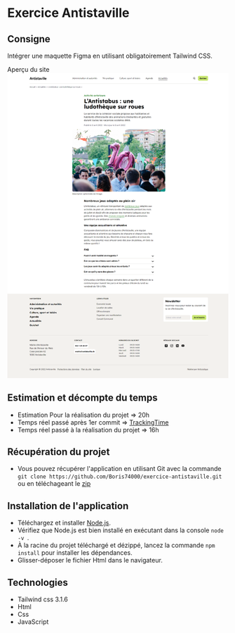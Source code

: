 # Exercice Antistaville

## Consigne
Intégrer une maquette Figma en utilisant obligatoirement Tailwind CSS.

Aperçu du site 
![Screenshot de l'application](public/img/exercice-antistaville.cb-dauvier.fr.png)


## Estimation et décompte du temps
* Estimation Pour la réalisation du projet => 20h
* Temps réel passé après 1er commit => [TrackingTime](https://pro.trackingtime.co/doc/?token=vt1yry8m7kx4xmbin1fgapjan1wfg0vpy58bxuz0nurue2rfdo0xxxf0g2myorq4)
* Temps réel passé à la réalisation du projet  => 16h

## Récupération du projet

* Vous pouvez récupérer l'application en utilisant Git avec la commande ```git clone https://github.com/Boris74000/exercice-antistaville.git``` ou en téléchageant le [zip](https://github.com/Boris74000/exercice-antistaville/archive/refs/heads/main.zip)

## Installation de l'application

- Téléchargez et installer [Node.js](https://nodejs.org/fr/download/ "download node.js").
- Vérifiez que Node.js est bien installé en exécutant dans la console ```node -v ```.
- À la racine du projet téléchargé et dézippé, lancez la commande ``npm install`` pour installer les dépendances.
- Glisser-déposer le fichier Html dans le navigateur.

## Technologies

- Tailwind css 3.1.6
- Html
- Css
- JavaScript
